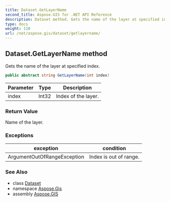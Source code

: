 ```yaml
---
title: Dataset.GetLayerName
second_title: Aspose.GIS for .NET API Reference
description: Dataset method. Gets the name of the layer at specified index
type: docs
weight: 110
url: /net/aspose.gis/dataset/getlayername/
---
```

## Dataset.GetLayerName method

Gets the name of the layer at specified index.

```csharp
public abstract string GetLayerName(int index)
```

| Parameter | Type | Description |
| --- | --- | --- |
| index | Int32 | Index of the layer. |

### Return Value

Name of the layer.

### Exceptions

| exception | condition |
| --- | --- |
| ArgumentOutOfRangeException | Index is out of range. |

### See Also

* class [Dataset](../)
* namespace [Aspose.Gis](../../dataset/)
* assembly [Aspose.GIS](../../../)


